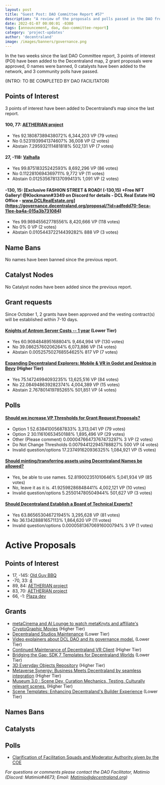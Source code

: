 ```yaml
---
layout: post
title: "Guest Post: DAO Committee Report #57"
description: "A review of the proposals and polls passed in the DAO from October 1 through October 15".
date: 2022-01-07 00:00:01 -0300
tags: [announcement, dao, dao-committee-report]
category: 'project-updates'
author: 'decentraland'
image: /images/banners/governance.png
---
```


In the two weeks since the last DAO Committee report, 3 points of interest (POI) have been added to the Decentraland map, 2 grant proposals were approved, 0 names were banned, 0 catalysts have been added to the network, and 3 community polls have passed.

(INTRO: TO BE COMPLETED BY DAO FACILITATOR)

## Points of Interest
3 points of interest have been added to Decentraland’s map since the last report.


#### 100, 77: [AETHERIAN project](https://governance.decentraland.org/proposal/?id=00f46370-61c2-11ee-921b-3b664a734355)

* Yes 92.18087389438072% 6,344,203 VP (79 votes)
* No 0.5231939941374607% 36,008 VP (2 votes)
* Abstain 7.295932111481818% 502,131 VP (7 votes)


#### 27, -118: [Valhalla](https://governance.decentraland.org/proposal/?id=b7a98da0-617e-11ee-b14c-4954da90424e)

* Yes 99.87518325242593% 8,692,296 VP (86 votes)
* No 0.1122810694369711% 9,772 VP (11 votes)
* Abstain 0.012535678137099413% 1,091 VP (2 votes)


#### -130, 15: [Exclusive FASHION STREET &amp; ROAD! (-130,15) +Free NFT Gallery! @Klockmann#3349 on Discord for details - DCL Real Estate HQ Office - www.DCLRealEstate.org](https://governance.decentraland.org/proposal/?id=adfedd70-5eca-11ee-ba4a-015a3b731084)

* Yes 99.98945562778556% 8,420,666 VP (118 votes)
* No 0% 0 VP (2 votes)
* Abstain 0.010544372214439282% 888 VP (3 votes)


## Name Bans

No names have been banned since the previous report.

## Catalyst Nodes
No Catalyst nodes have been added since the previous report.


## Grant requests
Since October 1, 2 grants have been approved and the vesting contract(s) will be established within 7-10 days.


#### [Knights of Antrom Server Costs -- 1 year](https://governance.decentraland.org/proposal/?id=40d39160-6063-11ee-af3f-d9f6b00b3bf3) (Lower Tier)

* Yes 60.908484895168804% 9,464,994 VP (130 votes)
* No 39.08625760206264% 6,073,886 VP (14 votes)
* Abstain 0.005257502768554625% 817 VP (7 votes)


#### [Expanding Decentraland Explorers: Mobile &amp; VR in Godot and Desktop in Bevy](https://governance.decentraland.org/proposal/?id=cb04d870-5ff6-11ee-af3f-d9f6b00b3bf3) (Higher Tier)

* Yes 75.14724994093235% 13,625,516 VP (84 votes)
* No 22.084948639282374% 4,004,389 VP (15 votes)
* Abstain 2.767801419785265% 501,851 VP (4 votes)


## Polls

#### [Should we increase VP Thresholds for Grant Request Proposals?](https://governance.decentraland.org/proposal/?id=40a23d70-6790-11ee-badc-c701988a02c8)

* Option 1 52.63841005687833% 3,313,041 VP (79 votes)
* Option 2 30.11610653450188% 1,895,496 VP (29 votes)
* Other (Please comment) 0.00004766473767473297% 3 VP (2 votes)
* Do Not Change Thresholds 0.007944122945788827% 500 VP (4 votes)
* Invalid question/options 17.237491620936325% 1,084,921 VP (5 votes)


#### [Should minting/transferring assets using Decentraland Names be allowed?](https://governance.decentraland.org/proposal/?id=0febea90-66bf-11ee-af45-aff219057437)

* Yes, be able to use names. 52.819002351010646% 5,041,934 VP (85 votes)
* No, leave it as it is. 41.92598286848441% 4,002,121 VP (10 votes)
* Invalid question/options 5.255014780504944% 501,627 VP (3 votes)


#### [Should Decentraland Establish a Board of Technical Experts?](https://governance.decentraland.org/proposal/?id=68f2b8a0-62ee-11ee-aeee-7f6cc2a5b101)

* Yes 63.865653046721945% 3,295,628 VP (81 votes)
* No 36.13428881657113% 1,864,620 VP (11 votes)
* Invalid question/options 0.000058136706916000794% 3 VP (1 votes)



# Active Proposals

## Points of Interest

* 17, -145: [Old Guy BBQ](https://governance.decentraland.org/proposal/?id=fc1901d9-15c3-480a-bb4a-94a4308cdce0)
* -70, 33: [4](https://governance.decentraland.org/proposal/?id=cf147a1a-72ad-4559-85af-241161014491)
* 89, 84: [AETHERIAN project](https://governance.decentraland.org/proposal/?id=52069bfe-6537-4c8b-979f-bce4174a7932)
* 83, 70: [AETHERIAN project](https://governance.decentraland.org/proposal/?id=740ff9fd-f773-42f7-888b-2c461eddac90)
* 66, -1: [Plaza dev](https://governance.decentraland.org/proposal/?id=e3397be4-77c4-4840-a8e6-73da73e23f37)

## Grants

* [metaCinema and AI Lounge to watch metaKnyts and affiliate&#39;s CryptoGraphic Movies](https://governance.decentraland.org/proposal/?id=02a2df8a-fbad-46ea-b0d9-3b558b60fe63) (Higher Tier)
* [Decentraland Studios Maintenance](https://governance.decentraland.org/proposal/?id=d85bdf8e-bdfc-47cf-b6c6-6b55f7a96d93) (Lower Tier)
* [Video explainers about DCL DAO and its governance model.](https://governance.decentraland.org/proposal/?id=b349fb6c-8356-46d6-abd2-f28a9fd072d8) (Lower Tier)
* [Continued Maintenance of Decentraland VR Client](https://governance.decentraland.org/proposal/?id=3462ebd7-e9d9-4d7c-9b39-62fa7a85f7e9) (Higher Tier)
* [Bridging the Gap: SDK 7 Templates for Decentraland Worlds](https://governance.decentraland.org/proposal/?id=2160ab70-6c24-11ee-b962-e5e0a3ff6b66) (Lower Tier)
* [3D Everyday Objects Repository](https://governance.decentraland.org/proposal/?id=ec602a80-6bfc-11ee-b962-e5e0a3ff6b66) (Higher Tier)
* [Metaverse Synergy: Business Meets Decentraland by seamless integration](https://governance.decentraland.org/proposal/?id=bbb31760-6a23-11ee-8137-9b16241861c5) (Higher Tier)
* [Museum 3.0 : Scene Dev, Curation Mechanics, Testing, Culturally relevant scenes.](https://governance.decentraland.org/proposal/?id=ecbd7830-6787-11ee-badc-c701988a02c8) (Higher Tier)
* [Scene Templates: Enhancing Decentraland&#39;s Builder Experience](https://governance.decentraland.org/proposal/?id=e33274b0-66e6-11ee-87b3-f900571865e7) (Lower Tier)

## Names Bans


## Catalysts


## Polls

* [ Clarification of Facilitation Squads and Moderator Authority  given by the COE](https://governance.decentraland.org/proposal/?id=7eaa731e-37bb-4eae-8f35-ae7876a90df1)

*For questions or comments please contact the DAO Facilitator, Matimio (Discord: Matimio#4673; Email: [Matimio@decentraland.org](mailto:Matimio@decentraland.org))*